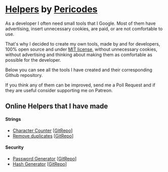 # [Helpers](https://helpers.pericodes.com/) by [Pericodes](https://github.com/pericodes)

As a developer I often need small tools that I Google. Most of them have advertising, insert unnecessary cookies, are paid, or are not comfortable to use. 

That's why I decided to create my own tools, made by and for developers, 100% open source and under [MIT license](https://opensource.org/licenses/MIT), without unnecessary cookies, without advertising and thinking about making them as comfortable as possible for the developer. 

Below you can see all the tools I have created and their corresponding Github repository.

If you think any of them can be improved, send me a Poll Request and if they are useful consider supporting me on Patreon.

## Online Helpers that I have made
#### Strings
* [Character Counter](https://charactercounter.pericodes.com/) [[GitRepo](https://github.com/pericodes/character-counter)]
* [Remove duplicates](https://removeduplicates.pericodes.com/) [[GitRepo](https://github.com/pericodes/remove-duplicates)]

#### Security
* [Password Generator](https://passwordgenerator.pericodes.com/) [[GitRepo](https://github.com/pericodes/password-generator)]
* [Hash Generator](https://hashgenerator.pericodes.com/) [[GitRepo](https://github.com/pericodes/hash-generator)]
